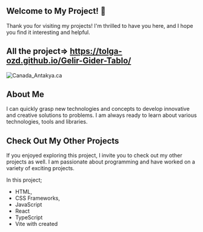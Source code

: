 
 ## Welcome to My Project!  👋
Thank you for visiting my projects! I'm thrilled to have you here, and I hope you find it interesting and helpful.
## All the project=> https://tolga-ozd.github.io/Gelir-Gider-Tablo/
![Canada_Antakya.ca](C:\Users\Tolga\OneDrive\Masaüstü\Canada_Antakya.ca.gif)
## About Me
I can quickly grasp new technologies and concepts to develop innovative and creative solutions to problems. I am always ready to learn about various technologies, tools and libraries.

## Check Out My Other Projects 
If you enjoyed exploring this project, I invite you to check out my other projects as well. I am passionate about programming and have worked on a variety of exciting projects.


In this project; 
- HTML, <br>
- CSS Frameworks, 
- JavaScript
- React
- TypeScript
- Vite with created 


